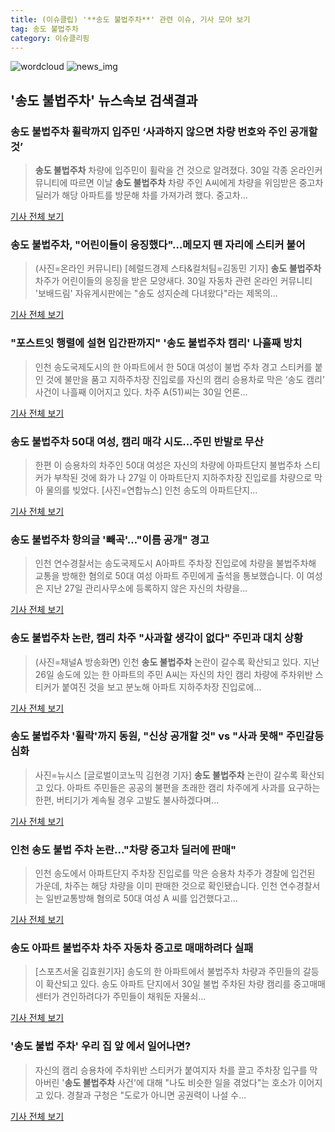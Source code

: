 ```yaml
---
title: (이슈클립) '**송도 불법주차**' 관련 이슈, 기사 모아 보기
tag: 송도 불법주차
category: 이슈클리핑
---
```

![wordcloud](https://s3.ap-northeast-2.amazonaws.com/lyrics101-wordcloud/2018-08-30-1535632287.png)
![news_img](https://user-images.githubusercontent.com/42597476/44507050-1206f400-a6e4-11e8-8d98-7ffbfebb353f.png)
## **'**송도 불법주차**'** 뉴스속보 검색결과
### **송도 불법주차** 휠락까지 입주민 ‘사과하지 않으면 차량 번호와 주인 공개할 것’

>**송도 불법주차** 차량에 입주민이 휠락을 건 것으로 알려졌다. 30일 각종 온라인커뮤니티에 따르면 이날 **송도 불법주차** 차량 주인 A씨에게 차량을 위임받은 중고차 딜러가 해당 아파트를 방문해 차를 가져가려 했다. 중고차...

<a href="http://news.mtn.co.kr/newscenter/news_viewer.mtn?gidx=2018083016332023866" target="_blank">기사 전체 보기</a>

### **송도 불법주차**, "어린이들이 응징했다"…메모지 뗀 자리에 스티커 붙어

>(사진=온라인 커뮤니티) [헤럴드경제 스타&컬처팀=김동민 기자] **송도 불법주차** 차주가 어린이들의 응징을 받은 모양새다. 30일 자동차 관련 온라인 커뮤니티 '보배드림' 자유게시판에는 "송도 성지순례 다녀왔다"라는 제목의...

<a href="http://biz.heraldcorp.com/culture/view.php?ud=201808301756474296863_1" target="_blank">기사 전체 보기</a>

### "포스트잇 행렬에 설현 입간판까지" '**송도 불법주차** 캠리' 나흘째 방치

>인천 송도국제도시의 한 아파트에서 한 50대 여성이 불법 주차 경고 스티커를 붙인 것에 불만을 품고 지하주차장 진입로를 자신의 캠리 승용차로 막은 ‘송도 캠리’ 사건이 나흘째 이어지고 있다. 차주 A(51)씨는 30일 언론...

<a href="http://news.chosun.com/site/data/html_dir/2018/08/30/2018083003114.html?utm_source=naver&utm_medium=original&utm_campaign=news" target="_blank">기사 전체 보기</a>

### **송도 불법주차** 50대 여성, 캠리 매각 시도…주민 반발로 무산

>한편 이 승용차의 차주인 50대 여성은 자신의 차량에 아파트단지 불법주차 스티커가 부착된 것에 화가 나 27일 이 아파트단지 지하주차장 진입로를 차량으로 막아 물의를 빚었다. [사진=연합뉴스] 인천 송도의 아파트단지...

<a href="http://news.hankyung.com/article/2018083044577" target="_blank">기사 전체 보기</a>

### **송도 불법주차** 항의글 '빼곡'…"이름 공개" 경고

>인천 연수경찰서는 송도국제도시 A아파트 주차장 진입로에 차량을 불법주차해 교통을 방해한 혐의로 50대 여성 아파트 주민에게 출석을 통보했습니다. 이 여성은 지난 27일 관리사무소에 등록하지 않은 자신의 차량을...

<a href="http://www.obsnews.co.kr/news/articleView.html?idxno=1113511" target="_blank">기사 전체 보기</a>

### **송도 불법주차** 논란, 캠리 차주 "사과할 생각이 없다" 주민과 대치 상황

>(사진=채널A 방송화면) 인천 **송도 불법주차** 논란이 갈수록 확산되고 있다. 지난 26일 송도에 있는 한 아파트의 주민 A씨는 자신의 차인 캠리 차량에 주차위반 스티커가 붙여진 것을 보고 분노해 아파트 지하주차장 진입로에...

<a href="http://www.anewsa.com/detail.php?number=1363980&thread=09r02" target="_blank">기사 전체 보기</a>

### **송도 불법주차** '휠락'까지 동원, "신상 공개할 것" vs "사과 못해" 주민갈등 심화

>사진=뉴시스 [글로벌이코노믹 김현경 기자] **송도 불법주차** 논란이 갈수록 확산되고 있다. 아파트 주민들은 공공의 불편을 초래한 캠리 차주에게 사과를 요구하는 한편, 버티기가 계속될 경우 고발도 불사하겠다며...

<a href="http://www.g-enews.com/ko-kr/news/article/news_all/201808302035366510581e9b5a60_1/article.html" target="_blank">기사 전체 보기</a>

### 인천 송도 불법 주차 논란..."차량 중고차 딜러에 판매"

>인천 송도에서 아파트단지 주차장 진입로를 막은 승용차 차주가 경찰에 입건된 가운데, 차주는 해당 차량을 이미 판매한 것으로 확인됐습니다. 인천 연수경찰서는 일반교통방해 혐의로 50대 여성 A 씨를 입건했다고...

<a href="http://www.ytn.co.kr/_ln/0103_201808302033157844" target="_blank">기사 전체 보기</a>

### 송도 아파트 불법주차 차주 자동차 중고로 매매하려다 실패

>[스포츠서울 김효원기자] 송도의 한 아파트에서 불법주차 차량과 주민들의 갈등이 확산되고 있다. 송도 아파트 단지에서 30일 불법 주차된 차량 캠리를 중고매매센터가 견인하려다가 주민들이 채워둔 자물쇠...

<a href="http://www.sportsseoul.com/news/read/675661" target="_blank">기사 전체 보기</a>

### '송도 불법 주차' 우리 집 앞 에서 일어나면?

>자신의 캠리 승용차에 주차위반 스티커가 붙여지자 차를 끌고 주차장 입구를 막아버린 '**송도 불법주차** 사건'에 대해 "나도 비슷한 일을 겪었다"는 호소가 이어지고 있다. 경찰과 구청은 "도로가 아니면 공권력이 나설 수...

<a href="http://news.joins.com/article/olink/22520954" target="_blank">기사 전체 보기</a>


